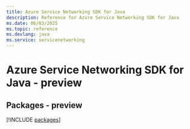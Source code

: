```yaml
---
title: Azure Service Networking SDK for Java
description: Reference for Azure Service Networking SDK for Java
ms.date: 06/03/2025
ms.topic: reference
ms.devlang: java
ms.service: servicenetworking
---
```

# Azure Service Networking SDK for Java - preview
## Packages - preview
[!INCLUDE [packages](service-networking-index.md)]